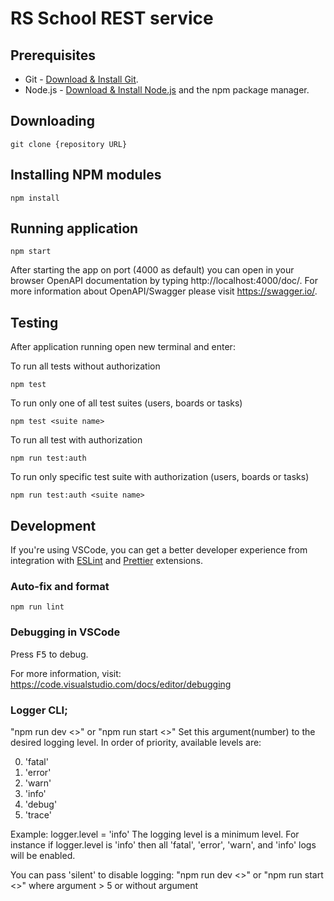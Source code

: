 # RS School REST service

## Prerequisites

- Git - [Download & Install Git](https://git-scm.com/downloads).
- Node.js - [Download & Install Node.js](https://nodejs.org/en/download/) and the npm package manager.

## Downloading

```
git clone {repository URL}
```

## Installing NPM modules

```
npm install
```

## Running application

```
npm start
```

After starting the app on port (4000 as default) you can open
in your browser OpenAPI documentation by typing http://localhost:4000/doc/.
For more information about OpenAPI/Swagger please visit https://swagger.io/.

## Testing

After application running open new terminal and enter:

To run all tests without authorization

```
npm test
```

To run only one of all test suites (users, boards or tasks)

```
npm test <suite name>
```

To run all test with authorization

```
npm run test:auth
```

To run only specific test suite with authorization (users, boards or tasks)

```
npm run test:auth <suite name>
```

## Development

If you're using VSCode, you can get a better developer experience from integration with [ESLint](https://marketplace.visualstudio.com/items?itemName=dbaeumer.vscode-eslint) and [Prettier](https://marketplace.visualstudio.com/items?itemName=esbenp.prettier-vscode) extensions.

### Auto-fix and format

```
npm run lint
```

### Debugging in VSCode

Press <kbd>F5</kbd> to debug.

For more information, visit: https://code.visualstudio.com/docs/editor/debugging


### Logger CLI;

"npm run dev <<argument>>" or "npm run start <<argument>>"
Set this argument(number) to the desired logging level.
In order of priority, available levels are:

0. 'fatal'
1. 'error'
2. 'warn'
3. 'info'
4. 'debug'
5. 'trace'

Example: logger.level = 'info'
The logging level is a minimum level. For instance if logger.level is 'info' then all 'fatal', 'error', 'warn', and 'info' logs will be enabled.

You can pass 'silent' to disable logging:
"npm run dev <<argument>>" or "npm run start <<argument>>"
where argument > 5 or without argument

